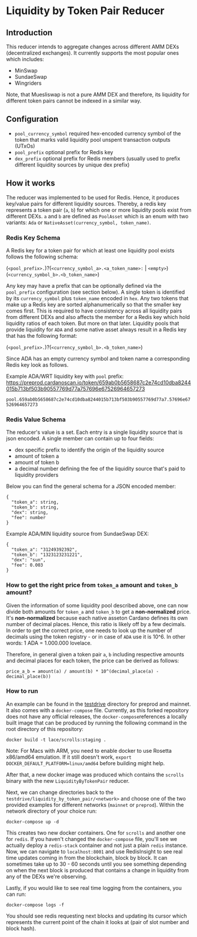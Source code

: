 # Liquidity by Token Pair Reducer

## Introduction

This reducer intends to aggregate changes across different AMM DEXs (decentralized exchanges). It currently supports the most popular ones which includes:

- MinSwap
- SundaeSwap
- Wingriders

Note, that Muesliswap is not a pure AMM DEX and therefore, its liquidity for different token pairs cannot be indexed in a similar way.

## Configuration

- `pool_currency_symbol` required hex-encoded currency symbol of the token that marks valid liquidity pool unspent transaction outputs (UTxOs)
- `pool_prefix` optional prefix for Redis key
- `dex_prefix` optional prefix for Redis members (usually used to prefix different liquidity sources by unique dex prefix)

## How it works

The reducer was implemented to be used for Redis. Hence, it produces key/value pairs for different liquidity sources. Thereby, a redis key represents a token pair (`a`, `b`) for which one or more liquidity pools exist from different DEXs. `a` and `b` are defined as `PoolAsset` which is an enum with two variants: `Ada` or `NativeAsset(currency_symbol, token_name)`.

### Redis Key Schema

A Redis key for a token pair for which at least one liquidity pool exists follows the following schema:

(`<pool_prefix>.`)?(`<currency_symbol_a>.<a_token_name>:` | `<empty>`)(`<currency_symbol_b>.<b_token_name>`)

Any key may have a prefix that can be optionally defined via the `pool_prefix` configuration (see section below). A single token is identified by its `currency_symbol` plus `token_name` encoded in `hex`.
Any two tokens that make up a Redis key are sorted alphanumerically so that the smaller key comes first. This is required to have consistency across all liquidity pairs from different DEXs and also affects the member for a Redis key which hold liquidity ratios of each token. But more on that later.
Liquidity pools that provide liquidity for `ADA` and some native asset always result in a Redis key that has the following format:

(`<pool_prefix>.`)?(`<currency_symbol_b>.<b_token_name>`)

Since ADA has an empty currency symbol and token name a corresponding Redis key look as follows.

Example ADA/WRT liquidity key with `pool` prefix:
https://preprod.cardanoscan.io/token/659ab0b5658687c2e74cd10dba8244015b713bf503b90557769d77a757696e67526964657273

`pool.659ab0b5658687c2e74cd10dba8244015b713bf503b90557769d77a7.57696e67526964657273`

### Redis Value Schema

The reducer's value is a set. Each entry is a single liquidity source that is json encoded. A single member can contain up to four fields:

- dex specific prefix to identify the origin of the liquidity source
- amount of token a
- amount of token b
- a decimal number defining the fee of the liquidity source that's paid to liquidity providers

Below you can find the general schema for a JSON encoded member:

```
{
  "token_a": string,
  "token_b": string,
  "dex": string,
  "fee": number
}
```

Example ADA/MIN liquidity source from SundaeSwap DEX:

```
{
  "token_a": "31249392392",
  "token_b": "1323123231221",
  "dex": "sun",
  "fee": 0.003
}
```

### How to get the right price from `token_a` amount and `token_b` amount?

Given the information of some liquidity pool described above, one can now divide both amounts for `token_a` and `token_b` to get a **non-normalized**
price. It's **non-normalized** because each native asseton Cardano defines its own number of decimal places. Hence, this ratio is likely off by a few decimals.
In order to get the correct price, one needs to look up the number of decimals using the token registry - or in case of `ADA` use it is 10^6. In other words: 1 ADA = 1.000.000 lovelace.

Therefore, in general given a token pair `a`, `b` including respective amounts and decimal places for each token, the price can be derived as follows:

```
price_a_b = amount(a) / amount(b) * 10^(decimal_place(a) - decimal_place(b))
```

### How to run

An example can be found in the [testdrive](https://github.com/input-output-hk/scrolls/tree/liquidity_by_token_pair/testdrive/liquidity_by_token_pair) directory for preprod and mainnet. It also comes with a `docker-compose` file. Currently, as this forked repository does not have any official releases, the `docker-compose`references a locally built image that can be produced by running the following command in the root directory of this repository:

```
docker build -t lace/scrolls:staging .
```

Note: For Macs with ARM, you need to enable docker to use Rosetta x86/amd64 emulation. If it still doesn't work, `export DOCKER_DEFAULT_PLATFORM=linux/amd64` before building might help.

After that, a new docker image was produced which contains the `scrolls` binary with the new `LiquidityByTokenPair` reducer.

Next, we can change directories back to the `testdrive/liquidity_by_token_pair/<network>` and choose one of the two provided examples for different networks (`mainnet` or `preprod`).
Within the network directory of your choice run:

```
docker-compose up -d
```

This creates two new docker containers. One for `scrolls` and another one for `redis`. If you haven't changed the `docker-compose` file, you'll see we actually deploy a `redis-stack` container and not just a plain `redis` instance.
Now, we can navigate to `localhost:8001` and use RedisInsight to see real time updates coming in from the blockchain, block by block. It can sometimes take up to 30 - 60 seconds until you see something depending on when the next block is produced that contains a change in liquidity from any of the DEXs we're observing.

Lastly, if you would like to see real time logging from the containers, you can run:

```
docker-compose logs -f
```

You should see redis requesting next blocks and updating its cursor which represents the current point of the chain it looks at (pair of slot number and block hash).
